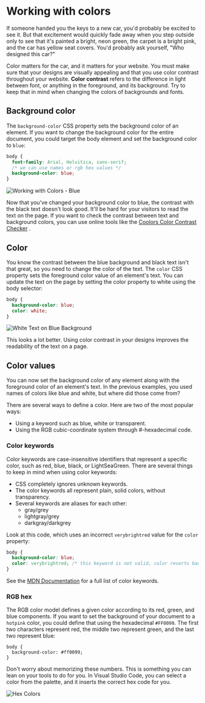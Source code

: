 # Working with colors

If someone handed you the keys to a new car, you'd probably be excited to see it. But that excitement would quickly fade away when you step outside only to see that it's painted a bright, neon green, the carpet is a bright pink, and the car has yellow seat covers. You'd probably ask yourself, "Who designed this car?"

Color matters for the car, and it matters for your website. You must make sure that your designs are visually appealing and that you use color contrast throughout your website. **Color contrast** refers to the difference in light between font, or anything in the foreground, and its background. Try to keep that in mind when changing the colors of backgrounds and fonts.

## Background color

The `background-color` CSS property sets the background color of an element. If you want to change the background color for the entire document, you could target the body element and set the background color to `blue`:

```css
body {
  font-family: Arial, Helvitica, sans-serif;
  /* we can use names or rgb hex values */
  background-color: blue;
}
```

![Working with Colors - Blue](https://bootcamp-os-lms-prd-public.s3.us-west-2.amazonaws.com/content/f7d25cce8f51ea9ac57b04a83127a08b.png)

Now that you've changed your background color to blue, the contrast with the black text doesn't look good. It'll be hard for your visitors to read the text on the page. If you want to check the contrast between text and background colors, you can use online tools like the [Coolors Color Contrast Checker](https://coolors.co/contrast-checker/112a46-acc8e5) .

## Color

You know the contrast between the blue background and black text isn't that great, so you need to change the color of the text. The `color` CSS property sets the foreground color value of an element's text. You can update the text on the page by setting the color property to white using the body selector:

```css
body {
  background-color: blue;
  color: white;
}
```

![White Text on Blue Background](https://bootcamp-os-lms-prd-public.s3.us-west-2.amazonaws.com/content/2699e9236781ecb6accf81dcb02b6d8b.png)

This looks a lot better. Using color contrast in your designs improves the readability of the text on a page.

## Color values

You can now set the background color of any element along with the foreground color of an element's text. In the previous examples, you used names of colors like blue and white, but where did those come from?

There are several ways to define a color. Here are two of the most popular ways:

-   Using a keyword such as blue, white or transparent.
-   Using the RGB cubic-coordinate system through #-hexadecimal code.

### Color keywords

Color keywords are case-insensitive identifiers that represent a specific color, such as red, blue, black, or LightSeaGreen. There are several things to keep in mind when using color keywords:

-   CSS completely ignores unknown keywords.
-   The color keywords all represent plain, solid colors, without transparency.
-   Several keywords are aliases for each other:
    -   gray/grey
    -   lightgray/grey
    -   darkgray/darkgrey

Look at this code, which uses an incorrect `verybrightred` value for the `color` property:

```css
body {
  background-color: blue;
  color: verybrightred; /* this keyword is not valid, color reverts back to default of black */
}
```

See the [MDN Documentation](https://developer.mozilla.org/en-US/docs/Web/CSS/color_value) for a full list of color keywords.

### RGB hex

The RGB color model defines a given color according to its red, green, and blue components. If you want to set the background of your document to a `hotpink` color, you could define that using the hexadecimal `#FF0099`. The first two characters represent red, the middle two represent green, and the last two represent blue:

```
body {
  background-color: #ff0099;
}
```

Don't worry about memorizing these numbers. This is something you can lean on your tools to do for you. In Visual Studio Code, you can select a color from the palette, and it inserts the correct hex code for you.

![Hex Colors](https://bootcamp-os-lms-prd-public.s3.us-west-2.amazonaws.com/content/382a9d03979f3763cc1783a27b60c0c6.gif)